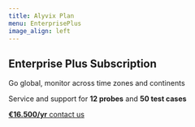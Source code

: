 ```yaml
---
title: Alyvix Plan
menu: EnterprisePlus
image_align: left
---
```


## **Enterprise Plus** Subscription

Go global, monitor across time zones and continents

Service and support for **12 probes** and **50 test cases**

[**€16.500/yr** contact us](mailto:info@alyvix.com?classes=btn,btn-success,btn-lg&target=_blank)
